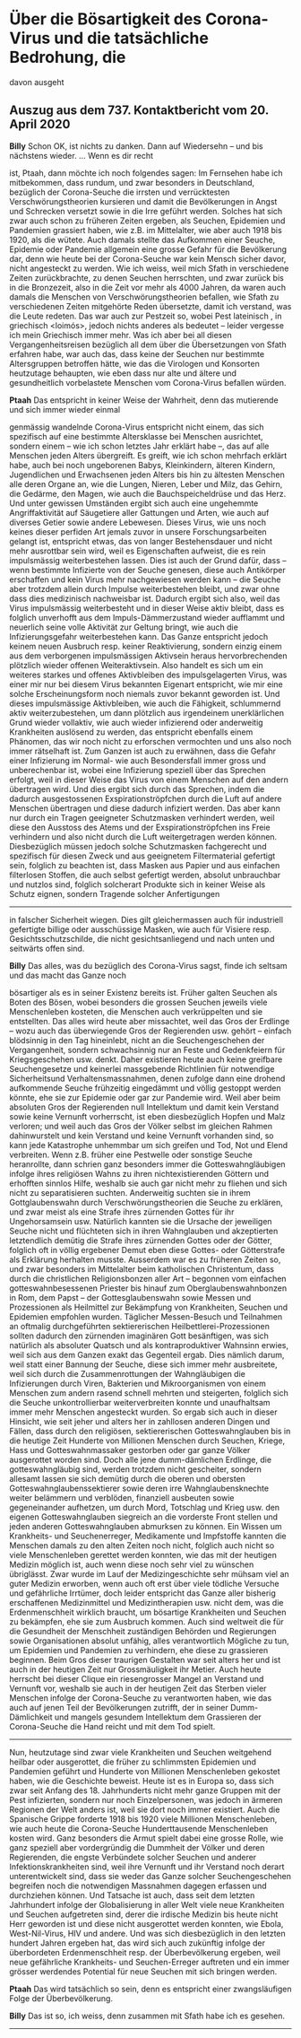 # Über die Bösartigkeit des Corona-Virus und die tatsächliche Bedrohung, die
 davon ausgeht

## Auszug aus dem 737. Kontaktbericht vom 20. April 2020

**Billy** Schon OK, ist nichts zu danken. Dann auf Wiedersehn – und bis nächstens wieder. … Wenn es dir recht

ist, Ptaah, dann möchte ich noch folgendes sagen: Im Fernsehen habe ich mitbekommen, dass rundum, und zwar
besonders in Deutschland, bezüglich der Corona-Seuche die irrsten und verrücktesten Verschwörungstheorien
kursieren und damit die Bevölkerungen in Angst und Schrecken versetzt sowie in die Irre geführt werden. Solches
hat sich zwar auch schon zu früheren Zeiten ergeben, als Seuchen, Epidemien und Pandemien grassiert haben,
wie z.B. im Mittelalter, wie aber auch 1918 bis 1920, als die <Spanische Grippe> wütete. Auch damals stellte das
Aufkommen einer Seuche, Epidemie oder Pandemie allgemein eine grosse Gefahr für die Bevölkerung dar, denn
wie heute bei der Corona-Seuche war kein Mensch sicher davor, nicht angesteckt zu werden. Wie ich weiss, weil
mich Sfath in verschiedene Zeiten zurückbrachte, zu denen Seuchen herrschten, und zwar zurück bis in die
Bronzezeit, also in die Zeit vor mehr als 4000 Jahren, da waren auch damals die Menschen von Verschwörungstheorien befallen, wie Sfath zu verschiedenen Zeiten mitgehörte Reden übersetzte, damit ich verstand, was die
Leute redeten. Das war auch zur Pestzeit so, wobei Pest lateinisch <pestis>, in griechisch <loimós>, jedoch nichts
anderes als <Seuche> bedeutet – leider vergesse ich mein Griechisch immer mehr. Was ich aber bei all diesen
Vergangenheitsreisen bezüglich all dem über die Übersetzungen von Sfath erfahren habe, war auch das, dass
keine der Seuchen nur bestimmte Altersgruppen betroffen hätte, wie das die Virologen und Konsorten
heutzutage behaupten, wie eben dass nur alte und ältere und gesundheitlich vorbelastete Menschen vom
Corona-Virus befallen würden.

**Ptaah** Das entspricht in keiner Weise der Wahrheit, denn das mutierende und sich immer wieder einmal

genmässig wandelnde Corona-Virus entspricht nicht einem, das sich spezifisch auf eine bestimmte Altersklasse
bei Menschen ausrichtet, sondern einem – wie ich schon letztes Jahr erklärt habe –, das auf alle Menschen jeden
Alters übergreift. Es greift, wie ich schon mehrfach erklärt habe, auch bei noch ungeborenen Babys, Kleinkindern,
älteren Kindern, Jugendlichen und Erwachsenen jeden Alters bis hin zu ältesten Menschen alle deren Organe an,
wie die Lungen, Nieren, Leber und Milz, das Gehirn, die Gedärme, den Magen, wie auch die Bauchspeicheldrüse
und das Herz. Und unter gewissen Umständen ergibt sich auch eine ungehemmte Angriffaktivität auf Säugetiere
aller Gattungen und Arten, wie auch auf diverses Getier sowie andere Lebewesen.
Dieses Virus, wie uns noch keines dieser perfiden Art jemals zuvor in unsere Forschungsarbeiten gelangt ist,
entspricht etwas, das von langer Bestehensdauer und nicht mehr ausrottbar sein wird, weil es Eigenschaften
aufweist, die es rein impulsmässig weiterbestehen lassen. Dies ist auch der Grund dafür, dass – wenn bestimmte
Infizierte von der Seuche genesen, diese auch Antikörper erschaffen und kein Virus mehr nachgewiesen werden
kann – die Seuche aber trotzdem allein durch Impulse weiterbestehen bleibt, und zwar ohne dass dies
medizinisch nachweisbar ist. Dadurch ergibt sich also, weil das Virus impulsmässig weiterbesteht und in dieser
Weise aktiv bleibt, dass es folglich unverhofft aus dem Impuls-Dämmerzustand wieder aufflammt und neuerlich
seine volle Aktivität zur Geltung bringt, wie auch die Infizierungsgefahr weiterbestehen kann. Das Ganze entspricht jedoch keinem neuen Ausbruch resp. keiner Reaktivierung, sondern einzig einem aus dem verborgenen
impulsmässigen Aktivsein heraus hervorbrechenden plötzlich wieder offenen Weiteraktivsein. Also handelt es
sich um ein weiteres starkes und offenes Aktivbleiben des impulsgelagerten Virus, was einer mir nur bei diesem
Virus bekannten Eigenart entspricht, wie mir eine solche Erscheinungsform noch niemals zuvor bekannt geworden ist. Und dieses impulsmässige Aktivbleiben, wie auch die Fähigkeit, schlummernd aktiv weiterzubestehen,
um dann plötzlich aus irgendeinem unerklärlichen Grund wieder vollaktiv, wie auch wieder infizierend oder
anderweitig Krankheiten auslösend zu werden, das entspricht ebenfalls einem Phänomen, das wir noch nicht zu
erforschen vermochten und uns also noch immer rätselhaft ist.
Zum Ganzen ist auch zu erwähnen, dass die Gefahr einer Infizierung im Normal- wie auch Besondersfall immer
gross und unberechenbar ist, wobei eine Infizierung speziell über das Sprechen erfolgt, weil in dieser Weise das
Virus von einem Menschen auf den andern übertragen wird. Und dies ergibt sich durch das Sprechen, indem die
dadurch ausgestossenen Exspirationströpfchen durch die Luft auf andere Menschen übertragen und diese
dadurch infiziert werden. Das aber kann nur durch ein Tragen geeigneter Schutzmasken verhindert werden, weil
diese den Ausstoss des Atems und der Exspirationströpfchen ins Freie verhindern und also nicht durch die Luft
weitergetragen werden können. Diesbezüglich müssen jedoch solche Schutzmasken fachgerecht und spezifisch
für diesen Zweck und aus geeignetem Filtermaterial gefertigt sein, folglich zu beachten ist, dass Masken aus
Papier und aus einfachen filterlosen Stoffen, die auch selbst gefertigt werden, absolut unbrauchbar und nutzlos
sind, folglich solcherart Produkte sich in keiner Weise als Schutz eignen, sondern Tragende solcher Anfertigungen


-----

in falscher Sicherheit wiegen. Dies gilt gleichermassen auch für industriell gefertigte billige oder ausschüssige
Masken, wie auch für Visiere resp. Gesichtsschutzschilde, die nicht gesichtsanliegend und nach unten und seitwärts offen sind.

**Billy** Das alles, was du bezüglich des Corona-Virus sagst, finde ich seltsam und das macht das Ganze noch

bösartiger als es in seiner Existenz bereits ist. Früher galten Seuchen als Boten des Bösen, wobei besonders die
grossen Seuchen jeweils viele Menschenleben kosteten, die Menschen auch verkrüppelten und sie entstellten.
Das alles wird heute aber missachtet, weil das Gros der Erdlinge – wozu auch das überwiegende Gros der Regierenden usw. gehört – einfach blödsinnig in den Tag hineinlebt, nicht an die Seuchengeschehen der Vergangenheit, sondern schwachsinnig nur an Feste und Gedenkfeiern für Kriegsgeschehen usw. denkt. Daher existieren
heute auch keine greifbare Seuchengesetze und keinerlei massgebende Richtlinien für notwendige Sicherheitsund Verhaltensmassnahmen, denen zufolge dann eine drohend aufkommende Seuche frühzeitig eingedämmt
und völlig gestoppt werden könnte, ehe sie zur Epidemie oder gar zur Pandemie wird. Weil aber beim absoluten
Gros der Regierenden null Intellektum und damit kein Verstand sowie keine Vernunft vorherrscht, ist eben
diesbezüglich Hopfen und Malz verloren; und weil auch das Gros der Völker selbst im gleichen Rahmen dahinwurstelt und kein Verstand und keine Vernunft vorhanden sind, so kann jede Katastrophe unhemmbar um sich
greifen und Tod, Not und Elend verbreiten.
Wenn z.B. früher eine Pestwelle oder sonstige Seuche heranrollte, dann schrien ganz besonders immer die
Gotteswahngläubigen infolge ihres religiösen Wahns zu ihren nichtexistierenden Göttern und erhofften sinnlos
Hilfe, weshalb sie auch gar nicht mehr zu fliehen und sich nicht zu separatisieren suchten. Anderweitig suchten
sie in ihrem Gottglaubenswahn durch Verschwörungstheorien die Seuche zu erklären, und zwar meist als eine
Strafe ihres zürnenden Gottes für ihr Ungehorsamsein usw. Natürlich kannten sie die Ursache der jeweiligen
Seuche nicht und flüchteten sich in ihren Wahnglauben und akzeptierten letztendlich demütig die Strafe ihres
zürnenden Gottes oder der Götter, folglich oft in völlig ergebener Demut eben diese Gottes- oder Götterstrafe
als Erklärung herhalten musste. Ausserdem war es zu früheren Zeiten so, und zwar besonders im Mittelalter
beim katholischen Christentum, dass durch die christlichen Religionsbonzen aller Art – begonnen vom einfachen
gotteswahnbesessenen Priester bis hinauf zum Oberglaubenswahnbonzen in Rom, dem Papst – der Gottesglaubenswahn sowie Messen und Prozessionen als Heilmittel zur Bekämpfung von Krankheiten, Seuchen und
Epidemien empfohlen wurden. Täglicher Messen-Besuch und Teilnahmen an oftmalig durchgeführten sektiererischen Heilbettlerei-Prozessionen sollten dadurch den zürnenden imaginären Gott besänftigen, was sich natürlich als absoluter Quatsch und als kontraproduktiver Wahnsinn erwies, weil sich aus dem Ganzen exakt das
Gegenteil ergab. Dies nämlich darum, weil statt einer Bannung der Seuche, diese sich immer mehr ausbreitete,
weil sich durch die Zusammenrottungen der Wahngläubigen die Infizierungen durch Viren, Bakterien und Mikroorganismen von einem Menschen zum andern rasend schnell mehrten und steigerten, folglich sich die Seuche
unkontrollierbar weiterverbreiten konnte und unaufhaltsam immer mehr Menschen angesteckt wurden. So
ergab sich auch in dieser Hinsicht, wie seit jeher und alters her in zahllosen anderen Dingen und Fällen, dass
durch den religiösen, sektiererischen Gotteswahnglauben bis in die heutige Zeit Hunderte von Millionen
Menschen durch Seuchen, Kriege, Hass und Gotteswahnmassaker gestorben oder gar ganze Völker ausgerottet
worden sind. Doch alle jene dumm-dämlichen Erdlinge, die gotteswahngläubig sind, werden trotzdem nicht
gescheiter, sondern allesamt lassen sie sich demütig durch die oberen und obersten Gotteswahnglaubenssektierer sowie deren irre Wahnglaubensknechte weiter belämmern und verblöden, finanziell ausbeuten sowie
gegeneinander aufhetzen, um durch Mord, Totschlag und Krieg usw. den eigenen Gotteswahnglauben siegreich
an die vorderste Front stellen und jeden anderen Gotteswahnglauben abmurksen zu können.
Ein Wissen um Krankheits- und Seuchenerreger, Medikamente und Impfstoffe kannten die Menschen damals zu
den alten Zeiten noch nicht, folglich auch nicht so viele Menschenleben gerettet werden konnten, wie das mit
der heutigen Medizin möglich ist, auch wenn diese noch sehr viel zu wünschen übriglässt. Zwar wurde im Lauf
der Medizingeschichte sehr mühsam viel an guter Medizin erworben, wenn auch oft erst über viele tödliche
Versuche und gefährliche Irrtümer, doch leider entspricht das Ganze aller bisherig erschaffenen Medizinmittel
und Medizintherapien usw. nicht dem, was die Erdenmenschheit wirklich braucht, um bösartige Krankheiten und
Seuchen zu bekämpfen, ehe sie zum Ausbruch kommen. Auch sind weltweit die für die Gesundheit der
Menschheit zuständigen Behörden und Regierungen sowie Organisationen absolut unfähig, alles verantwortlich
Mögliche zu tun, um Epidemien und Pandemien zu verhindern, ehe diese zu grassieren beginnen. Beim Gros
dieser traurigen Gestalten war seit alters her und ist auch in der heutigen Zeit nur Grossmäuligkeit ihr Metier.
Auch heute herrscht bei dieser Clique ein riesengrosser Mangel an Verstand und Vernunft vor, weshalb sie auch
in der heutigen Zeit das Sterben vieler Menschen infolge der Corona-Seuche zu verantworten haben, wie das
auch auf jenen Teil der Bevölkerungen zutrifft, der in seiner Dumm-Dämlichkeit und mangels gesundem Intellektum dem Grassieren der Corona-Seuche die Hand reicht und mit dem Tod spielt.


-----

Nun, heutzutage sind zwar viele Krankheiten und Seuchen weitgehend heilbar oder ausgerottet, die früher zu
schlimmsten Epidemien und Pandemien geführt und Hunderte von Millionen Menschenleben gekostet haben,
wie die Geschichte beweist. Heute ist es in Europa so, dass sich zwar seit Anfang des 18. Jahrhunderts nicht mehr
ganze Gruppen mit der Pest infizierten, sondern nur noch Einzelpersonen, was jedoch in ärmeren Regionen der
Welt anders ist, weil sie dort noch immer existiert. Auch die Spanische Grippe forderte 1918 bis 1920 viele
Millionen Menschenleben, wie auch heute die Corona-Seuche Hunderttausende Menschenleben kosten wird.
Ganz besonders die Armut spielt dabei eine grosse Rolle, wie ganz speziell aber vordergründig die Dummheit der
Völker und deren Regierenden, die engste Verbündete solcher Seuchen und anderer Infektionskrankheiten sind,
weil ihre Vernunft und ihr Verstand noch derart unterentwickelt sind, dass sie weder das Ganze solcher
Seuchengeschehen begreifen noch die notwendigen Massnahmen dagegen erfassen und durchziehen können.
Und Tatsache ist auch, dass seit dem letzten Jahrhundert infolge der Globalisierung in aller Welt viele neue Krankheiten und Seuchen aufgetreten sind, derer die irdische Medizin bis heute nicht Herr geworden ist und diese
nicht ausgerottet werden konnten, wie Ebola, West-Nil-Virus, HIV und andere. Und was sich diesbezüglich in den
letzten hundert Jahren ergeben hat, das wird sich auch zukünftig infolge der überbordeten Erdenmenschheit
resp. der Überbevölkerung ergeben, weil neue gefährliche Krankheits- und Seuchen-Erreger auftreten und ein
immer grösser werdendes Potential für neue Seuchen mit sich bringen werden.

**Ptaah** Das wird tatsächlich so sein, denn es entspricht einer zwangsläufigen Folge der Überbevölkerung.

**Billy** Das ist so, ich weiss, denn zusammen mit Sfath habe ich es gesehen.


-----

